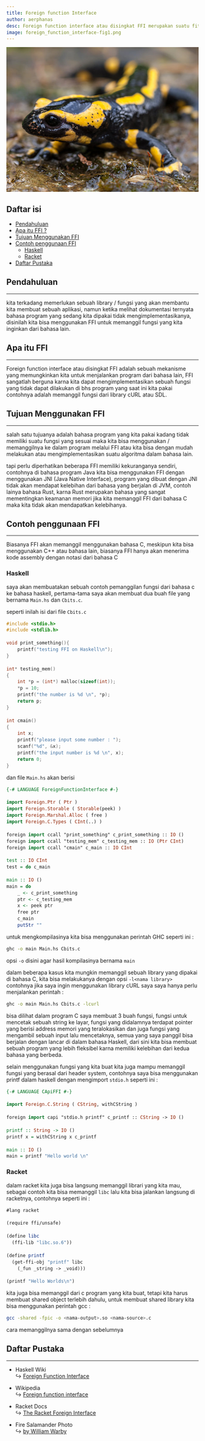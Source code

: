 ```yaml
---
title: Foreign function Interface
author: aerphanas
desc: Foreign function interface atau disingkat FFI merupakan suatu fitur yang memungkinkan kita memanggil sebuah fungsi yang berasal dari bahasa lain dan biasanya bahasa yang dipanggil adalah bahasa C.
image: foreign_function_interface-fig1.png
---
```


![Fire Salamander photo by William Warby](/images/foreign_function_interface-fig1.png "Fire Salamander photo by William Warby")

## Daftar isi

- [Pendahuluan](#pendahuluan)
- [Apa itu FFI ?](#apa-itu-ffi)
- [Tujuan Menggunakan FFI](#tujuan-menggunakan-ffi)
- [Contoh penggunaan FFI](#contoh-penggunaan-ffi)
  - [Haskell](#haskell)
  - [Racket](#racket)
- [Daftar Pustaka](#daftar-pustaka)

## Pendahuluan

---

kita terkadang memerlukan sebuah library / fungsi yang akan membantu kita membuat sebuah aplikasi, namun ketika melihat dokumentasi ternyata bahasa program yang sedang kita dipakai tidak mengimplementasikanya, disinilah kita bisa menggunakan FFI untuk memanggil fungsi yang kita inginkan dari bahasa lain.

## Apa itu FFI

---

Foreign function interface atau disingkat FFI adalah sebuah mekanisme yang memungkinkan kita untuk menjalankan program dari bahasa lain, FFI sangatlah berguna karna kita dapat mengimplementasikan sebuah fungsi yang tidak dapat dilakukan di bhs program yang saat ini kita pakai contohnya adalah memanggil fungsi dari library cURL atau SDL.

## Tujuan Menggunakan FFI

---

salah satu tujuanya adalah bahasa program yang kita pakai kadang tidak memiliki suatu fungsi yang sesuai maka kita bisa menggunakan / memanggilnya ke dalam program melalui FFI atau kita bisa dengan mudah melakukan atau mengimplementasikan suatu algoritma dalam bahasa lain.

tapi perlu diperhatikan beberapa FFI memiliki kekuranganya sendiri, contohnya di bahasa program Java kita bisa menggunakan FFI dengan menggunakan JNI (Java Native Interface), program yang dibuat dengan JNI tidak akan mendapat kelebihan dari bahasa yang berjalan di JVM, contoh lainya bahasa Rust, karna Rust merupakan bahasa yang sangat mementingkan keamanan memori jika kita memanggil FFI dari bahasa C maka kita tidak akan mendapatkan kelebihanya.

## Contoh penggunaan FFI

---

Biasanya FFI akan memanggil menggunakan bahasa C, meskipun kita bisa menggunakan C++ atau bahasa lain, biasanya FFI hanya akan menerima kode assembly dengan notasi dari bahasa C

### Haskell

saya akan membuatakan sebuah contoh pemanggilan fungsi dari bahasa c ke bahasa haskell, pertama-tama saya akan membuat dua buah file yang bernama ```Main.hs``` dan ```Cbits.c```.

seperti inilah isi dari file ```Cbits.c```

```c
#include <stdio.h>
#include <stdlib.h>

void print_something(){
    printf("testing FFI on Haskell\n");
}

int* testing_mem()
{
    int *p = (int*) malloc(sizeof(int));
    *p = 10;
    printf("the number is %d \n", *p);
    return p;
}

int cmain()
{
    int x;
    printf("please input some number : ");
    scanf("%d", &x);
    printf("the input number is %d \n", x);
    return 0;
}
```

dan file ```Main.hs``` akan berisi

```haskell
{-# LANGUAGE ForeignFunctionInterface #-}

import Foreign.Ptr ( Ptr )
import Foreign.Storable ( Storable(peek) )
import Foreign.Marshal.Alloc ( free )
import Foreign.C.Types ( CInt(..) )

foreign import ccall "print_something" c_print_something :: IO ()
foreign import ccall "testing_mem" c_testing_mem :: IO (Ptr CInt)
foreign import ccall "cmain" c_main :: IO CInt

test :: IO CInt
test = do c_main

main :: IO ()
main = do
    _ <- c_print_something
    ptr <- c_testing_mem
    x <- peek ptr
    free ptr
    c_main
    putStr ""
```

untuk mengkompilasinya kita bisa menggunakan perintah GHC seperti ini :

```sh
ghc -o main Main.hs Cbits.c
```

opsi ``-o`` disini agar hasil kompilasinya bernama ```main```

dalam beberapa kasus kita mungkin memanggil sebuah library yang dipakai di bahasa C, kita bisa melakukanya dengan opsi ```-l<nama library>``` contohnya jika saya ingin menggunakan library cURL saya saya hanya perlu menjalankan perintah :

```sh
ghc -o main Main.hs Cbits.c -lcurl
```

bisa dilihat dalam program C saya membuat 3 buah fungsi, fungsi untuk mencetak sebuah string ke layar, fungsi yang didalamnya terdapat pointer yang berisi address memori yang teralokasikan dan juga fungsi yang mengambil sebuah input lalu mencetaknya, semua yang saya panggil bisa berjalan dengan lancar di dalam bahasa Haskell, dari sini kita bisa membuat sebuah program yang lebih fleksibel karna memiliki kelebihan dari kedua bahasa yang berbeda.

selain menggunakan fungsi yang kita buat kita juga mampu memanggil fungsi yang berasal dari header system, contohnya saya bisa menggunakan printf dalam haskell dengan mengimport ```stdio.h``` seperti ini :

```haskell
{-# LANGUAGE CApiFFI #-}

import Foreign.C.String ( CString, withCString )

foreign import capi "stdio.h printf" c_printf :: CString -> IO ()

printf :: String -> IO ()
printf x = withCString x c_printf

main :: IO ()
main = printf "Hello world \n"
```

### Racket

dalam racket kita juga bisa langsung memanggil librari yang kita mau, sebagai contoh kita bisa memanggil ```libc``` lalu kita bisa jalankan langsung di racketnya, contohnya seperti ini :

```scheme
#lang racket

(require ffi/unsafe)

(define libc
  (ffi-lib "libc.so.6"))

(define printf
  (get-ffi-obj "printf" libc
    (_fun _string -> _void)))

(printf "Hello Worlds\n")
```

kita juga bisa memanggil dari c program yang kita buat, tetapi kita harus membuat shared object terlebih dahulu, untuk membuat shared library kita bisa menggunakan perintah gcc :

```sh
gcc -shared -fpic -o <nama-output>.so <nama-source>.c
```

cara memanggilnya sama dengan sebelumnya

## Daftar Pustaka

---

- Haskell Wiki  
↪ [Foreign Function Interface](https://wiki.haskell.org/Foreign_Function_Interface)  

- Wikipedia  
↪ [Foreign function interface](https://en.wikipedia.org/wiki/Foreign_function_interface)  

- Racket Docs  
↪ [The Racket Foreign Interface](https://docs.racket-lang.org/foreign/index.html)  

- Fire Salamander Photo  
↪ [by William Warby](https://www.flickr.com/photos/26782864@N00/7129150359)  
